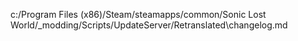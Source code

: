 c:/Program Files (x86)/Steam/steamapps/common/Sonic Lost World/_modding/Scripts/UpdateServer/Retranslated\changelog.md